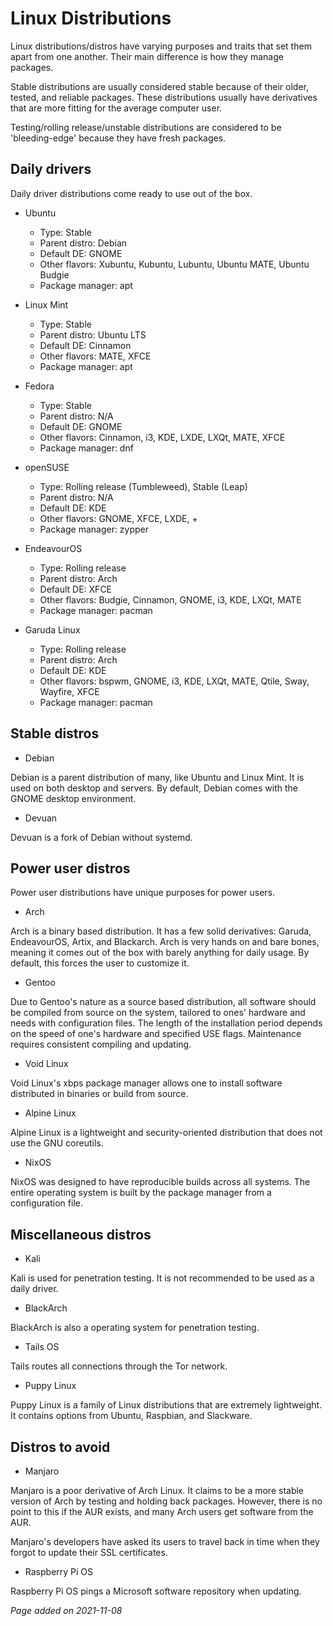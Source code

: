 # Linux Distributions
Linux distributions/distros have varying purposes and traits that set them apart
from one another. Their main difference is how they manage packages.

Stable distributions are usually considered stable because of their older,
tested, and reliable packages. These distributions usually have derivatives
that are more fitting for the average computer user.

Testing/rolling release/unstable distributions are considered to be
'bleeding-edge' because they have fresh packages. 

## Daily drivers
Daily driver distributions come ready to use out of the box.

- Ubuntu
    - Type: Stable
    - Parent distro: Debian
    - Default DE: GNOME
    - Other flavors: Xubuntu, Kubuntu, Lubuntu, Ubuntu MATE, Ubuntu Budgie
    - Package manager: apt

- Linux Mint
    - Type: Stable
    - Parent distro: Ubuntu LTS
    - Default DE: Cinnamon
    - Other flavors: MATE, XFCE
    - Package manager: apt

- Fedora
    - Type: Stable
    - Parent distro: N/A
    - Default DE: GNOME
    - Other flavors: Cinnamon, i3, KDE, LXDE, LXQt, MATE, XFCE
    - Package manager: dnf

- openSUSE
    - Type: Rolling release (Tumbleweed), Stable (Leap)
    - Parent distro: N/A
    - Default DE: KDE
    - Other flavors: GNOME, XFCE, LXDE, +
    - Package manager: zypper

- EndeavourOS
    - Type: Rolling release
    - Parent distro: Arch
    - Default DE: XFCE
    - Other flavors: Budgie, Cinnamon, GNOME, i3, KDE, LXQt, MATE
    - Package manager: pacman

- Garuda Linux
    - Type: Rolling release
    - Parent distro: Arch
    - Default DE: KDE
    - Other flavors: bspwm, GNOME, i3, KDE, LXQt, MATE, Qtile, Sway, Wayfire,
    XFCE
    - Package manager: pacman

## Stable distros
- Debian

Debian is a parent distribution of many, like Ubuntu and Linux Mint. It is used
on both desktop and servers. By default, Debian comes with the GNOME desktop
environment.

- Devuan

Devuan is a fork of Debian without systemd.

## Power user distros
Power user distributions have unique purposes for power users.
- Arch

Arch is a binary based distribution. It has a few solid derivatives: Garuda,
EndeavourOS, Artix, and Blackarch. Arch is very hands on and bare bones, meaning
it comes out of the box with barely anything for daily usage. By default, this
forces the user to customize it.

- Gentoo

Due to Gentoo's nature as a source based distribution, all software should be
compiled from source on the system, tailored to ones' hardware and needs with
configuration files. The length of the installation period depends on the speed
of one's hardware and specified USE flags. Maintenance requires consistent
compiling and updating.

- Void Linux

Void Linux's xbps package manager allows one to install software distributed in
binaries or build from source.

- Alpine Linux

Alpine Linux is a lightweight and security-oriented distribution that does not
use the GNU coreutils.

- NixOS

NixOS was designed to have reproducible builds across all systems.
The entire operating system is built by the package manager from a configuration
file.

## Miscellaneous distros
- Kali

Kali is used for penetration testing. It is not recommended to be used as a
daily driver.

- BlackArch

BlackArch is also a operating system for penetration testing.

- Tails OS

Tails routes all connections through the Tor network.

- Puppy Linux

Puppy Linux is a family of Linux distributions that are extremely lightweight.
It contains options from Ubuntu, Raspbian, and Slackware.

## Distros to avoid
- Manjaro

Manjaro is a poor derivative of Arch Linux. It claims to be a more stable
version of Arch by testing and holding back packages.
However, there is no point to this if the AUR exists, and many Arch users get
software from the AUR.

Manjaro's developers have asked its users to travel back in time when they
forgot to update their SSL certificates.

- Raspberry Pi OS

Raspberry Pi OS pings a Microsoft software repository when updating.

*Page added on 2021-11-08*

